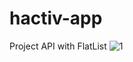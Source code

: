 # hactiv-app
Project API with FlatList
![1](https://user-images.githubusercontent.com/74086121/194556957-4aee6c25-69e6-4434-8ddb-e3ea75b56d93.jpg)
